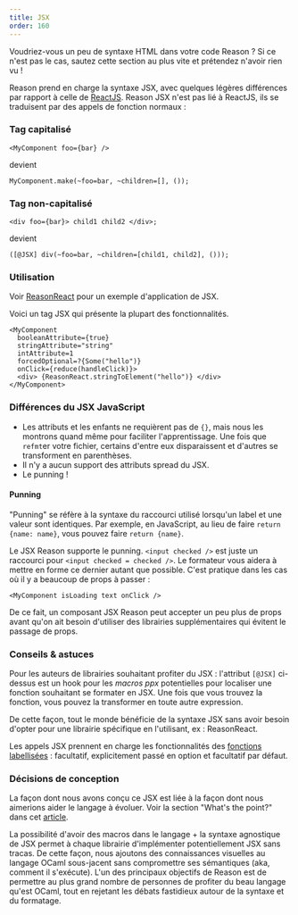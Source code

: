 ```yaml
---
title: JSX
order: 160
---
```


Voudriez-vous un peu de syntaxe HTML dans votre code Reason ? Si ce n'est pas le cas, sautez cette section au plus vite et prétendez n'avoir rien vu !

Reason prend en charge la syntaxe JSX, avec quelques légères différences par rapport à celle de [ReactJS](https://facebook.github.io/react/docs/introducing-jsx.html). Reason JSX n'est pas lié à ReactJS, ils se traduisent par des appels de fonction normaux :

### Tag capitalisé

```reason
<MyComponent foo={bar} />
```

devient

```reason
MyComponent.make(~foo=bar, ~children=[], ());
```

### Tag non-capitalisé

```reason
<div foo={bar}> child1 child2 </div>;
```

devient

```reason
([@JSX] div(~foo=bar, ~children=[child1, child2], ()));
```

### Utilisation

Voir [ReasonReact](//reasonml.github.io/reason-react/) pour un exemple d'application de JSX.

Voici un tag JSX qui présente la plupart des fonctionnalités.

```reason
<MyComponent
  booleanAttribute={true}
  stringAttribute="string"
  intAttribute=1
  forcedOptional=?{Some("hello")}
  onClick={reduce(handleClick)}>
  <div> {ReasonReact.stringToElement("hello")} </div>
</MyComponent>
```

### Différences du JSX JavaScript

- Les attributs et les enfants ne requièrent pas de `{}`, mais nous les montrons quand même pour faciliter l'apprentissage. Une fois que `refmt`er votre fichier, certains d'entre eux disparaissent et d'autres se transforment en parenthèses.
- Il n'y a aucun support des attributs spread du JSX.
- Le punning !

#### Punning

"Punning" se réfère à la syntaxe du raccourci utilisé lorsqu'un label et une valeur sont identiques. Par exemple, en JavaScript, au lieu de faire `return {name: name}`, vous pouvez faire `return {name}`.

Le JSX Reason supporte le punning. `<input checked />` est juste un raccourci pour `<input checked = checked />`. Le formateur vous aidera à mettre en forme ce dernier autant que possible. C'est pratique dans les cas où il y a beaucoup de props à passer :

```reason
<MyComponent isLoading text onClick />
```

De ce fait, un composant JSX Reason peut accepter un peu plus de props avant qu'on ait besoin d'utiliser des librairies supplémentaires qui évitent le passage de props.

### Conseils & astuces

Pour les auteurs de librairies souhaitant profiter du JSX : l'attribut `[@JSX]` ci-dessus est un hook pour les *macros ppx* potentielles pour localiser une fonction souhaitant se formater en JSX. Une fois que vous trouvez la fonction, vous pouvez la transformer en toute autre expression.

De cette façon, tout le monde bénéficie de la syntaxe JSX sans avoir besoin d'opter pour une librairie spécifique en l'utilisant, ex : ReasonReact.

Les appels JSX prennent en charge les fonctionnalités des [fonctions labellisées](/guide/language/function#labeled-arguments) : facultatif, explicitement passé en option et facultatif par défaut.

### Décisions de conception

La façon dont nous avons conçu ce JSX est liée à la façon dont nous aimerions aider le langage à évoluer. Voir la section "What's the point?" dans cet [article](https://medium.com/@chenglou/cool-things-reason-formatter-does-9e1f79e25a82).

La possibilité d'avoir des macros dans le langage + la syntaxe agnostique de JSX permet à chaque librairie d'implémenter potentiellement JSX sans tracas. De cette façon, nous ajoutons des connaissances visuelles au langage OCaml sous-jacent sans compromettre ses sémantiques (aka, comment il s'exécute). L'un des principaux objectifs de Reason est de permettre au plus grand nombre de personnes de profiter du beau langage qu'est OCaml, tout en rejetant les débats fastidieux autour de la syntaxe et du formatage.
